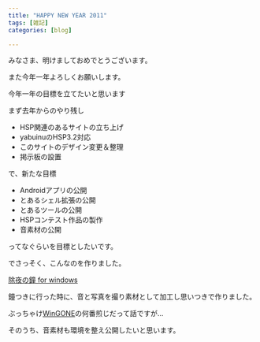 ```yaml
---
title: "HAPPY NEW YEAR 2011"
tags: [雑記]
categories: [blog]

---
```


みなさま、明けましておめでとうございます。

また今年一年よろしくお願いします。



  


今年一年の目標を立てたいと思います

まず去年からのやり残し

  * HSP関連のあるサイトの立ち上げ
  * yabuinuのHSP3.2対応
  * このサイトのデザイン変更＆整理
  * 掲示板の設置

で、新たな目標

  * Androidアプリの公開
  * とあるシェル拡張の公開
  * とあるツールの公開
  * HSPコンテスト作品の製作
  * 音素材の公開

ってなぐらいを目標としたいです。



  


でさっそく、こんなのを作りました。

[除夜の鐘 for windows][1]

鐘つきに行った時に、音と写真を撮り素材として加工し思いつきで作りました。

ぶっちゃけ[WinGONE][2]の何番煎じだって話ですが...

そのうち、音素材も環境を整え公開したいと思います。

 [1]: http://www.sharkpp.net/soft/tool/joya_no_kane.html
 [2]: http://www.vector.co.jp/soft/win95/amuse/se098779.html